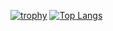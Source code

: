 [![trophy](https://github-profile-trophy.vercel.app/?username=SuttipatNew)](https://github.com/ryo-ma/github-profile-trophy)
[![Top Langs](https://github-readme-stats.vercel.app/api/top-langs/?username=SuttipatNew&layout=compact)](https://github.com/anuraghazra/github-readme-stats)

